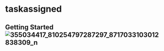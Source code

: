 # taskassigned



## Getting Started![355034417_810254797287297_8717033103012838309_n](https://github.com/kghSachin/taks_in/assets/118202383/84df241a-9ca8-4554-b811-cb9426c8b2af)


